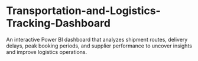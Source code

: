 # Transportation-and-Logistics-Tracking-Dashboard
An interactive Power BI dashboard that analyzes shipment routes, delivery delays, peak booking periods, and supplier performance to uncover insights and improve logistics operations.
